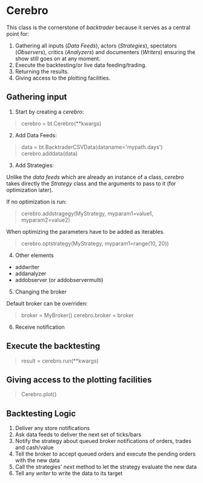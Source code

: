 # Cerebro

This class is the cornerstone of *backtrader* because it serves as a central point for:
1. Gathering all inputs (*Data Feeds*), actors (*Strategies*), spectators (*Observers*), critics (*Analyzers*) and documenters (*Writers*) ensuring the show still goes on at any moment.
2. Execute the backtesting/or live data feeding/trading.
3. Returning the results.
4. Giving access to the plotting facilities.

## Gathering input
1. Start by creating a *cerebro*:

> cerebro = bt.Cerebro(**kwargs)

2. Add Data Feeds:

> data = bt.BacktraderCSVData(dataname='mypath.days')
> cerebro.adddata(data)

3. Add Strategies:

Unlike the *data feeds* which are already an instance of a class, *cerebro* takes directly the *Strategy* class and the arguments to pass to it (for optimization later).

If no optimization is run:

> cerebro.addstragegy(MyStrategy, myparam1=value1, myparam2=value2)

When optimizing the parameters have to be added as iterables.

> cerebro.optstrategy(MyStrategy, myparam1=range(10, 20))

4. Other elements

- addwriter
- addanalyzer
- addobserver (or addobservermulti)

5. Changing the broker

Default broker can be overriden:

> broker = MyBroker()
> cerebro.broker = broker

6. Receive notification


## Execute the backtesting

> result = cerebro.run(**kwargs)


## Giving access to the plotting facilities

> Cerebro.plot()


## Backtesting Logic

1. Deliver any store notifications
2. Ask data feeds to deliver the next set of ticks/bars
3. Notify the strategy about queued broker notifications of orders, trades and cash/value
4. Tell the broker to accept queued orders and execute the pending orders with the new data
5. Call the strategies' *next* method to let the strategy evaluate the new data
6. Tell any *writer* to write the data to its target

